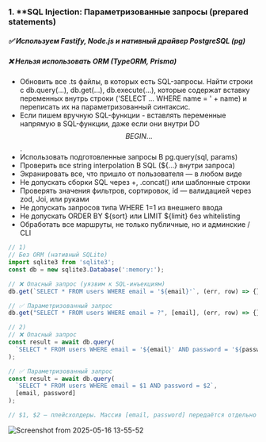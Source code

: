 
### 1. **SQL Injection: Параметризованные запросы  (prepared statements)

##### ✅ Используем Fastify, Node.js и нативный драйвер PostgreSQL (pg)

##### ❌ Нельзя использовать ORM (TypeORM, Prisma)

* Обновить все .ts файлы, в которых есть SQL-запросы. Найти строки с db.query(...), db.get(...), db.execute(...), которые содержат вставку переменных внутрь строки ('SELECT ... WHERE name = ' + name) и переписать их на параметризованный синтаксис.
* Если пишем вручную SQL-функции - вставлять переменные напрямую в SQL-функции, даже если они внутри DO $$ BEGIN ... $$.
* Использовать подготовленные запросы В pg.query(sql, params)
* Проверить все string interpolation В SQL (${...} внутри запроса)
* Экранировать все, что пришло от пользователя — в любом виде
* Не допускать сборки  SQL через +, .concat() или шаблонные строки
* Проверять значения фильтров, сортировок, id — валидацией через zod, Joi, или руками
* Не допускать запросов типа WHERE 1=1 из внешнего ввода
* Не допускать ORDER BY ${sort} или LIMIT ${limit} без whitelisting
* Обработать все маршруты, не только публичные, но и админские / CLI

```typescript
// 1)
// Без ORM (нативный SQLite)
import sqlite3 from 'sqlite3';
const db = new sqlite3.Database(':memory:');

// ❌ Опасный запрос (уязвим к SQL-инъекциям)
db.get(`SELECT * FROM users WHERE email = '${email}'`, (err, row) => {});

// ✅ Параметризованный запрос
db.get("SELECT * FROM users WHERE email = ?", [email], (err, row) => {});

// 2)
// ❌ Опасный запрос
const result = await db.query(
  `SELECT * FROM users WHERE email = '${email}' AND password = '${password}'`
);

// ✅ Параметризованный запрос
const result = await db.query(
  `SELECT * FROM users WHERE email = $1 AND password = $2`,
  [email, password]
);

// $1, $2 — плейсхолдеры. Массив [email, password] передаётся отдельно и безопасно экранируется драйвером pg.
```

![Screenshot from 2025-05-16 13-55-52](https://github.com/user-attachments/assets/6318b256-6525-438c-8359-b62c8dfe7d3e)



